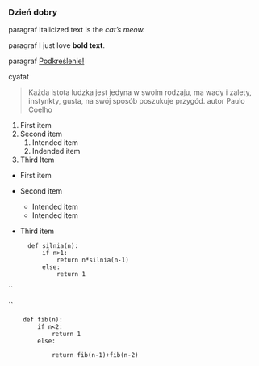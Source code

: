 ### Dzień dobry

paragraf Italicized text is the *cat’s meow.*

paragraf I just love **bold text**.

paragraf <ins>Podkreślenie!</ins>

cyatat 
> Każda istota ludzka jest jedyna w swoim rodzaju, ma wady i zalety, instynkty, gusta, na swój sposób poszukuje przygód.
autor Paulo Coelho

1. First item
2. Second item
	1. Intended item
	2. Indended item
3. Third Item

- First item
- Second item
	- Intended item
	- Intended item
- Third item



		def silnia(n):
			if n>1:
				return n*silnia(n-1)
			else:
				return 1

``



``

		def fib(n):
			if n<2:
				return 1
			else:

				return fib(n-1)+fib(n-2)


		

